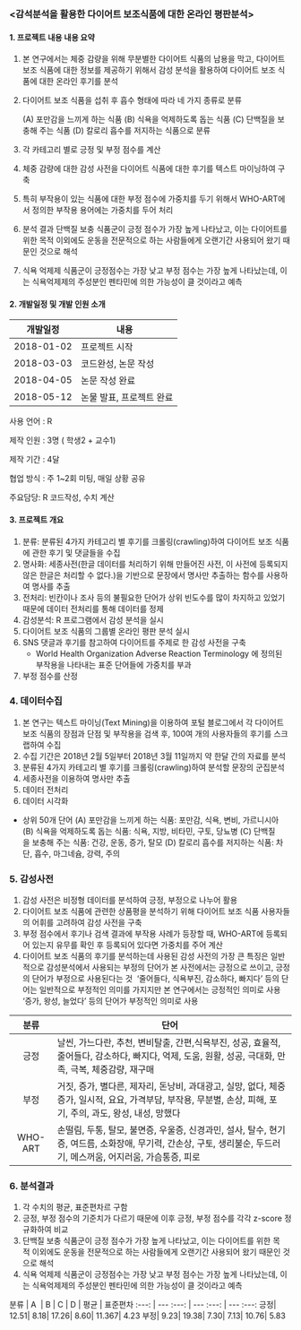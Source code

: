 ### <감석분석을 활용한 다이어트 보조식품에 대한 온라인 평판분석>



#### 1. 프로젝트 내용 내용 요약

1. 본 연구에서는 체중 감량을 위해 무분별한 다이어트 식품의 남용을 막고, 다이어트 보조 식품에 대한 정보를 제공하기 위해서 감성 분석을 활용하여 다이어트 보조 식품에 대한 온라인 후기를 분석
2. 다이어트 보조 식품을 섭취 후 흡수 형태에 따라 네 가지 종류로 분류
      
      (A) 포만감을 느끼게 하는 식품
      (B) 식욕을 억제하도록 돕는 식품
      (C) 단백질을 보충해 주는 식품
      (D) 칼로리 흡수를 저지하는 식품으로 분류

3. 각 카테고리 별로 긍정 및 부정 점수를 계산
3. 체중 감량에 대한 감성 사전을 다이어트 식품에 대한 후기를 텍스트 마이닝하여 구축
4. 특히 부작용이 있는 식품에 대한 부정 점수에 가중치를 두기 위해서 WHO-ART에서 정의한 부작용 용어에는 가중치를 두어 처리
5. 분석 결과 단백질 보충 식품군이 긍정 점수가 가장 높게 나타났고, 이는 다이어트를 위한 목적 이외에도 운동을 전문적으로 하는 사람들에게 오랜기간 사용되어 왔기 때문인 것으로 해석
6. 식욕 억제제 식품군이 긍정점수는 가장 낮고 부정 점수는 가장 높게 나타났는데, 이는 식욕억제제의 주성분인 펜타민에 의한 가능성이 클 것이라고 예측



#### 2. 개발일정 및 개발 인원 소개

개발일정 |  내용  
:---: | --- 
2018-01-02 | 프로젝트 시작
2018-03-03 | 코드완성, 논문 작성
2018-04-05 | 논문 작성 완료
2018-05-12 | 논물 발표, 프로젝트 완료

사용 언어 : R

제작 인원 : 3명 ( 학생2 + 교수1) 

제작 기간 : 4달

협업 방식 : 주 1~2회 미팅, 매일 상황 공유

주요담당: R 코드작성, 수치 계산


#### 3. 프로젝트 개요
1. 분류: 분류된 4가지 카테고리 별 후기를 크롤링(crawling)하여 다이어트 보조 식품에 관한 후기 및 댓글들을 수집
2. 명사화: 세종사전(한글 데이터를 처리하기 위해 만들어진 사전, 이 사전에 등록되지 않은 한글은 처리할 수 없다.)을 기반으로 문장에서 명사만 추출하는 함수를 사용하여 명사를 추출
3. 전처리: 빈칸이나 조사 등의 불필요한 단어가 상위 빈도수를 많이 차지하고 있었기 때문에 데이터 전처리를 통해 데이터를 정제
4. 감성분석:  R 프로그램에서 감성 분석을 실시
5. 다이어트 보조 식품의 그룹별 온라인 평판 분석 실시
6. SNS 댓글과 후기를 참고하여 다이어트를 주제로 한 감성 사전을 구축
   * World Health Organization Adverse Reaction Terminology 에 정의된 부작용을 나타내는 표준 단어들에 가중치를 부과
7. 부정 점수를 산정



### 4. 데이터수집
1. 본 연구는 텍스트 마이닝(Text Mining)을 이용하여 포털 블로그에서 각 다이어트 보조 식품의 장점과 단점 및 부작용을 검색 후, 100여 개의 사용자들의 후기를 스크랩하여 수집
2. 수집 기간은 2018년 2월 5일부터 2018년 3월 11일까지 약 한달 간의 자료를 분석
3. 분류된 4가지 카테고리 별 후기를 크롤링(crawling)하여 분석할 문장의 군집분석
4. 세종사전을 이용하여 명사만 추출
5. 데이터 전처리
6. 데이터 시각화 

* 상위 50개 단어
(A) 포만감을 느끼게 하는 식품: 포만감, 식욕, 변비, 가르니시아 
(B) 식욕을 억제하도록 돕는 식품: 식욕, 지방, 비타민, 구토, 당뇨병
(C) 단백질을 보충해 주는 식품: 건강, 운동, 증가, 탈모
(D) 칼로리 흡수를 저지하는 식품: 차단, 흡수, 마그네슘, 강력, 주의


### 5. 감성사전
1. 감성 사전은 비정형 데이터를 분석하여 긍정, 부정으로 나누어 활용
2. 다이어트 보조 식품에 관련한 상품평을 분석하기 위해 다이어트 보조 식품 사용자들의 어휘를 고려하여 감성 사전을 구축
3. 부정 점수에서 후기나 검색 결과에 부작용 사례가 등장할 때, WHO-ART에 등록되어 있는지 유무를 확인 후 등록되어 있다면 가중치를 주어 계산
4. 다이어트 보조 식품의 후기를 분석하는데 사용된 감성 사전의 가장 큰 특징은 일반적으로 감성분석에서 사용되는 부정의 단어가 본 사전에서는 긍정으로 쓰이고, 긍정의 단어가 부정으로 사용된다는 것
   ‘줄어들다, 식욕부진, 감소하다, 빠지다’ 등의 단어는 일반적으로 부정적인 의미를 가지지만 본 연구에서는 긍정적인 의미로 사용
   ‘증가, 왕성, 늘었다’ 등의 단어가 부정적인 의미로 사용


분류 |  단어  
:---: | --- 
긍정 | 날씬, 가느다란, 추천, 변비탈출, 간편,식욕부진, 성공, 효율적, 줄어들다, 감소하다, 빠지다, 억제, 도움, 원활, 성공, 극대화, 만족, 극복, 체중감량, 재구매
부정 | 거짓, 증가, 별다른, 제자리, 돈낭비, 과대광고, 실망, 없다, 체중증가, 일시적, 요요, 가격부담, 부작용, 무분별, 손상, 피해, 포기, 주의, 과도, 왕성, 내성, 망했다
WHO-ART | 손떨림, 두통, 탈모, 불면증, 우울증, 신경과민, 설사, 탈수, 현기증, 여드름, 소화장애, 무기력, 간손상, 구토, 생리불순, 두드러기, 메스꺼움, 어지러움, 가슴통증, 피로



### 6. 분석결과
1. 각 수치의 평균, 표준편차르 구함
2. 긍정, 부정 점수의 기준치가 다르기 때문에 이후 긍정, 부정 점수를 각각 z-score 정규화하여 비교
3. 단백질 보충 식품군이 긍정 점수가 가장 높게 나타났고, 이는 다이어트를 위한 목적 이외에도 운동을 전문적으로 하는 사람들에게 오랜기간 사용되어 왔기 때문인 것으로 해석
4. 식욕 억제제 식품군이 긍정점수는 가장 낮고 부정 점수는 가장 높게 나타났는데, 이는 식욕억제제의 주성분인 펜타민에 의한 가능성이 클 것이라고 예측

분류 |  A  | B  |	C   | 	D	| 평균	| 표준편차
:---: | --- :---: | --- :---: | --- :---: 
긍정|	12.51|	8.18|	17.26|	8.60|	11.367|	4.23
부정|	9.23|	19.38|	7.30|	7.13|	10.76|	5.83

